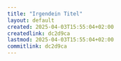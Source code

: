 ```yaml
---
title: "Irgendein Titel"
layout: default
created: 2025-04-03T15:55:04+02:00
createdlink: dc2d9ca
lastmod: 2025-04-03T15:55:04+02:00
commitlink: dc2d9ca
---
```




